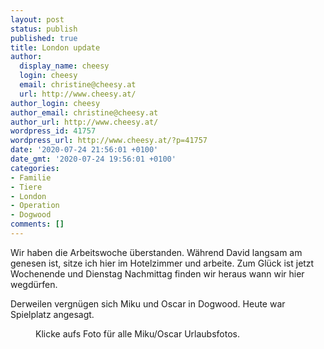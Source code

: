 ```yaml
---
layout: post
status: publish
published: true
title: London update
author:
  display_name: cheesy
  login: cheesy
  email: christine@cheesy.at
  url: http://www.cheesy.at/
author_login: cheesy
author_email: christine@cheesy.at
author_url: http://www.cheesy.at/
wordpress_id: 41757
wordpress_url: http://www.cheesy.at/?p=41757
date: '2020-07-24 21:56:01 +0100'
date_gmt: '2020-07-24 19:56:01 +0100'
categories:
- Familie
- Tiere
- London
- Operation
- Dogwood
comments: []
---
```

<!-- wp:paragraph -->
Wir haben die Arbeitswoche überstanden. Während David langsam am genesen ist, sitze ich hier im Hotelzimmer und arbeite. Zum Glück ist jetzt Wochenende und Dienstag Nachmittag finden wir heraus wann wir hier wegdürfen.
<!-- /wp:paragraph -->
<!-- wp:paragraph -->
Derweilen vergnügen sich Miku und Oscar in Dogwood. Heute war Spielplatz angesagt.
<!-- /wp:paragraph -->
<!-- wp:image {"id":41740,"linkDestination":"custom"} -->
<figure class="wp-block-image"><a href="http://www.cheesy.at/rl_gallery/miku-und-oscar-auf-urlaub/"><img src="{% link _fotos/arbeit/2015-2022-puppet/2020/miku-und-oscar-im-urlaub/Miku-und-Oscar-28.jpg %}" alt="" class="wp-image-41740"></a><br>
<figcaption>Klicke aufs Foto für alle Miku/Oscar Urlaubsfotos.</figcaption>
</figure>
<!-- /wp:image -->
